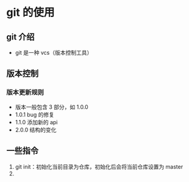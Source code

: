 # git 的使用

## git 介绍

- git 是一种 vcs（版本控制工具）

## 版本控制

### 版本更新规则

- 版本一般包含 3 部分，如 1.0.0
- 1.0.1 bug 的修复
- 1.1.0 添加新的 api
- 2.0.0 结构的变化

## 一些指令

1. git init：初始化当前目录为仓库，初始化后会将当前仓库设置为 master
2.

